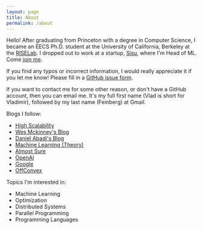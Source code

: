 ```yaml
---
layout: page
title: About
permalink: /about
---
```


Hello! After graduating from Princeton with a degree in Computer Science, I became an EECS Ph.D. student at the University of California, Berkeley at the [RISELab](https://rise.cs.berkeley.edu/). I dropped out to work at a startup, [Sisu](http://sisu.ai), where I'm Head of ML. Come [join me](https://hire.withgoogle.com/public/jobs/sisuai/view/P_AAAAAAFAAFvFocJS-XfAix?trackingTag=vladSBlog).

If you find any typos or incorrect information, I would really appreciate it if you let me know! Please fill in a [GitHub issue form](https://github.com/vlad17/vlad17.github.io/issues/new).

If you want to contact me for some other reason, or don't have a GitHub account, then you can email me. It's my full first name (Vlad is short for Vladimir), followed by my last name (Feinberg) at Gmail.

Blogs I follow:

* [High Scalability](http://highscalability.com/)
* [Wes Mckinney's Blog](http://wesmckinney.com/archives.html)
* [Daniel Abadi's Blog](http://dbmsmusings.blogspot.com/)
* [Machine Learning (Theory)](http://hunch.net/)
* [Almost Sure](https://almostsure.wordpress.com/)
* [OpenAI](https://blog.openai.com/)
* [Google](https://research.googleblog.com/)
* [OffConvex](http://www.offconvex.org/)

Topics I'm interested in:

* Machine Learning
* Optimization
* Distributed Systems
* Parallel Programming
* Programming Languages
